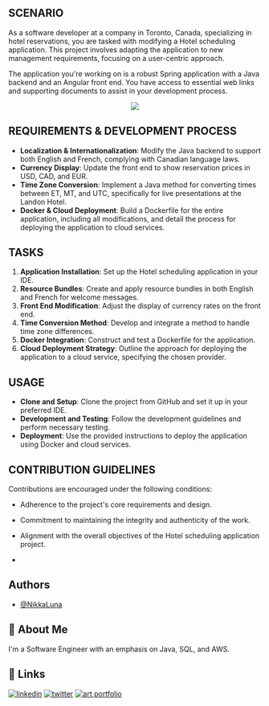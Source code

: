 ## SCENARIO

As a software developer at a company in Toronto, Canada, specializing in hotel reservations, you are tasked with modifying a Hotel scheduling application. This project involves adapting the application to new management requirements, focusing on a user-centric approach.

The application you're working on is a robust Spring application with a Java backend and an Angular front end. You have access to essential web links and supporting documents to assist in your development process.

<div style="text-align: center;">
  <img src="https://github.com/NikkaLuna/Java-OOP-Multithreading-Docker/assets/94496219/832114b6-e6ad-4561-9e2b-412dbf578fb4">
</div>


## REQUIREMENTS & DEVELOPMENT PROCESS

- **Localization & Internationalization**: Modify the Java backend to support both English and French, complying with Canadian language laws.
- **Currency Display**: Update the front end to show reservation prices in USD, CAD, and EUR.
- **Time Zone Conversion**: Implement a Java method for converting times between ET, MT, and UTC, specifically for live presentations at the Landon Hotel.
- **Docker & Cloud Deployment**: Build a Dockerfile for the entire application, including all modifications, and detail the process for deploying the application to cloud services.

## TASKS

1. **Application Installation**: Set up the Hotel scheduling application in your IDE.
2. **Resource Bundles**: Create and apply resource bundles in both English and French for welcome messages.
3. **Front End Modification**: Adjust the display of currency rates on the front end.
4. **Time Conversion Method**: Develop and integrate a method to handle time zone differences.
5. **Docker Integration**: Construct and test a Dockerfile for the application.
6. **Cloud Deployment Strategy**: Outline the approach for deploying the application to a cloud service, specifying the chosen provider.


## USAGE

- **Clone and Setup**: Clone the project from GitHub and set it up in your preferred IDE.
- **Development and Testing**: Follow the development guidelines and perform necessary testing.
- **Deployment**: Use the provided instructions to deploy the application using Docker and cloud services.

## CONTRIBUTION GUIDELINES

Contributions are encouraged under the following conditions:
- Adherence to the project's core requirements and design.
- Commitment to maintaining the integrity and authenticity of the work.
- Alignment with the overall objectives of the Hotel scheduling application project.

- 


## Authors

- [@NikkaLuna](https://github.com/NikkaLuna)


## 🚀 About Me
I'm a Software Engineer with an emphasis on Java, SQL, and AWS.  


## 🔗 Links
[![linkedin](https://img.shields.io/badge/linkedin-0A66C2?style=for-the-badge&logo=linkedin&logoColor=white)](https://www.linkedin.com/in/andrea-hayes-msml/)
[![twitter](https://img.shields.io/badge/twitter-1DA1F2?style=for-the-badge&logo=twitter&logoColor=white)](https://twitter.com/AHayes_Ninja_)
[![art portfolio](https://img.shields.io/badge/my_art-888?style=for-the-badge&logo=ko-fi&logoColor=white)](https://andreachristinehayes.wixsite.com/andreahayesart/)



